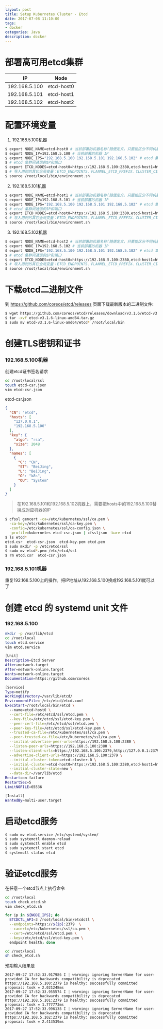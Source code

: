 ```yaml
---
layout: post
title: Setup Kubernetes Cluster - Etcd
date: 2017-07-08 11:10:00
tags:
- docker
categories: Java
description: docker
---
```


# 部署高可用etcd集群

|          IP        |     Node              |
| ------------------ | --------------------- |
| 192.168.5.100      | etcd-host0            |
| 192.168.5.101      | etcd-host1            |
| 192.168.5.102      | etcd-host2            |

# 配置环境变量
1. 192.168.5.100机器
```bash
$ export NODE_NAME=etcd-host0 # 当前部署的机器名称(随便定义，只要能区分不同机器即可)
$ export NODE_IP=192.168.5.100 # 当前部署的机器 IP
$ export NODE_IPS="192.168.5.100 192.168.5.101 192.168.5.102" # etcd 集群所有机器 IP
$ # etcd 集群间通信的IP和端口
$ export ETCD_NODES=etcd-host0=https://192.168.5.100:2380,etcd-host1=https://192.168.5.101:2380,etcd-host2=https://192.168.5.102:2380
$ # 导入用到的其它全局变量：ETCD_ENDPOINTS、FLANNEL_ETCD_PREFIX、CLUSTER_CIDR
$ source /root/local/bin/environment.sh
```
2. 192.168.5.101机器
```bash
$ export NODE_NAME=etcd-host1 # 当前部署的机器名称(随便定义，只要能区分不同机器即可)
$ export NODE_IP=192.168.5.101 # 当前部署的机器 IP
$ export NODE_IPS="192.168.5.100 192.168.5.101 192.168.5.102" # etcd 集群所有机器 IP
$ # etcd 集群间通信的IP和端口
$ export ETCD_NODES=etcd-host0=https://192.168.5.100:2380,etcd-host1=https://192.168.5.101:2380,etcd-host2=https://192.168.5.102:2380
$ # 导入用到的其它全局变量：ETCD_ENDPOINTS、FLANNEL_ETCD_PREFIX、CLUSTER_CIDR
$ source /root/local/bin/environment.sh
```

<!-- more -->

3. 192.168.5.102机器
```bash
$ export NODE_NAME=etcd-host2 # 当前部署的机器名称(随便定义，只要能区分不同机器即可)
$ export NODE_IP=192.168.5.102 # 当前部署的机器 IP
$ export NODE_IPS="192.168.5.100 192.168.5.101 192.168.5.102" # etcd 集群所有机器 IP
$ # etcd 集群间通信的IP和端口
$ export ETCD_NODES=etcd-host0=https://192.168.5.100:2380,etcd-host1=https://192.168.5.101:2380,etcd-host2=https://192.168.5.102:2380
$ # 导入用到的其它全局变量：ETCD_ENDPOINTS、FLANNEL_ETCD_PREFIX、CLUSTER_CIDR
$ source /root/local/bin/environment.sh
```

# 下载etcd二进制文件
到 https://github.com/coreos/etcd/releases 页面下载最新版本的二进制文件:        
```bash
$ wget https://github.com/coreos/etcd/releases/download/v3.1.6/etcd-v3.1.6-linux-amd64.tar.gz
$ tar -xvf etcd-v3.1.6-linux-amd64.tar.gz
$ sudo mv etcd-v3.1.6-linux-amd64/etcd* /root/local/bin
```

# 创建TLS密钥和证书
### 192.168.5.100机器       
创建etcd证书签名请求
```bash
cd /root/local/ssl
touch etcd-csr.json
vim etcd-csr.json
```
etcd-csr.json
```json
{
  "CN": "etcd",
  "hosts": [
    "127.0.0.1",
    "192.168.5.100"        
  ],
  "key": {
    "algo": "rsa",
    "size": 2048
  },
  "names": [
    {
      "C": "CN",
      "ST": "BeiJing",
      "L": "BeiJing",
      "O": "k8s",
      "OU": "System"
    }
  ]
}
```

> 在192.168.5.101和192.168.5.102机器上，需要把hosts中的192.168.5.100替换成对应机器的IP 

```bash
$ cfssl gencert -ca=/etc/kubernetes/ssl/ca.pem \
  -ca-key=/etc/kubernetes/ssl/ca-key.pem \
  -config=/etc/kubernetes/ssl/ca-config.json \
  -profile=kubernetes etcd-csr.json | cfssljson -bare etcd
$ ls etcd*
etcd.csr  etcd-csr.json  etcd-key.pem etcd.pem
$ sudo mkdir -p /etc/etcd/ssl
$ sudo mv etcd*.pem /etc/etcd/ssl
$ rm etcd.csr  etcd-csr.json
```

### 192.168.5.101机器
重复192.168.5.100上的操作，把IP地址从192.168.5.100换成192.168.5.101就可以了


# 创建 etcd 的 systemd unit 文件
### 192.168.5.100
```bash
mkdir -p /var/lib/etcd
cd /root/local
touch etcd.service
vim etcd.service
```

```bash
[Unit]
Description=Etcd Server
After=network.target
After=network-online.target
Wants=network-online.target
Documentation=https://github.com/coreos

[Service]
Type=notify
WorkingDirectory=/var/lib/etcd/
EnvironmentFile=-/etc/etcd/etcd.conf
ExecStart=/root/local/bin/etcd \
  --name=etcd-host0 \
  --cert-file=/etc/etcd/ssl/etcd.pem \
  --key-file=/etc/etcd/ssl/etcd-key.pem \
  --peer-cert-file=/etc/etcd/ssl/etcd.pem \
  --peer-key-file=/etc/etcd/ssl/etcd-key.pem \
  --trusted-ca-file=/etc/kubernetes/ssl/ca.pem \
  --peer-trusted-ca-file=/etc/kubernetes/ssl/ca.pem \
  --initial-advertise-peer-urls=https://192.168.5.100:2380 \
  --listen-peer-urls=https://192.168.5.100:2380 \
  --listen-client-urls=https://192.168.5.100:2379,http://127.0.0.1:2379 \
  --advertise-client-urls=https://192.168.5.100:2379 \
  --initial-cluster-token=etcd-cluster-0 \
  --initial-cluster=etcd-host0=https://192.168.5.100:2380,etcd-host1=https://192.168.5.101:2380,etcd-host2=https://192.168.5.102:2380 \
  --initial-cluster-state=new \
  --data-dir=/var/lib/etcd
Restart=on-failure
RestartSec=5
LimitNOFILE=65536

[Install]
WantedBy=multi-user.target

```


# 启动etcd服务
```bash
$ sudo mv etcd.service /etc/systemd/system/
$ sudo systemctl daemon-reload
$ sudo systemctl enable etcd
$ sudo systemctl start etcd
$ systemctl status etcd

```


# 验证etcd服务
在任意一个etcd节点上执行命令
```bash
cd /root/local
touch check_etcd.sh
vim check_etcd.sh
```

```bash
for ip in ${NODE_IPS}; do
  ETCDCTL_API=3 /root/local/bin/etcdctl \
  --endpoints=https://${ip}:2379  \
  --cacert=/etc/kubernetes/ssl/ca.pem \
  --cert=/etc/etcd/ssl/etcd.pem \
  --key=/etc/etcd/ssl/etcd-key.pem \
  endpoint health; done
```

```bash
cd /root/local
sh check_etcd.sh
```

预期输入结果是
```text
2017-09-27 17:52:33.917986 I | warning: ignoring ServerName for user-provided CA for backwards compatibility is deprecated
https://192.168.5.100:2379 is healthy: successfully committed proposal: took = 2.021248ms
2017-09-27 17:52:33.955574 I | warning: ignoring ServerName for user-provided CA for backwards compatibility is deprecated
https://192.168.5.101:2379 is healthy: successfully committed proposal: took = 1.777773ms
2017-09-27 17:52:33.996138 I | warning: ignoring ServerName for user-provided CA for backwards compatibility is deprecated
https://192.168.5.102:2379 is healthy: successfully committed proposal: took = 2.413539ms
```



